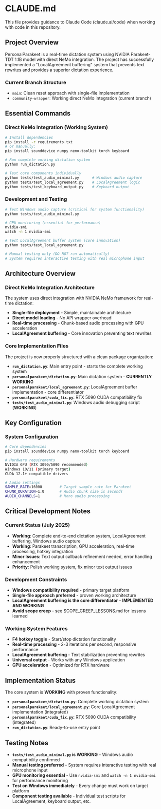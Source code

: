 # CLAUDE.md

This file provides guidance to Claude Code (claude.ai/code) when working with code in this repository.

## Project Overview

PersonalParakeet is a real-time dictation system using NVIDIA Parakeet-TDT 1.1B model with direct NeMo integration. The project has successfully implemented a "LocalAgreement buffering" system that prevents text rewrites and provides a superior dictation experience.

### Current Branch Structure
- `main`: Clean reset approach with single-file implementation  
- `community-wrapper`: Working direct NeMo integration (current branch)

## Essential Commands

### Direct NeMo Integration (Working System)
```bash
# Install dependencies
pip install -r requirements.txt
# or manually:
pip install sounddevice numpy nemo-toolkit torch keyboard

# Run complete working dictation system
python run_dictation.py

# Test core components individually
python tests/test_audio_minimal.py      # Windows audio capture
python tests/test_local_agreement.py    # LocalAgreement logic
python tests/test_keyboard_output.py    # Keyboard output
```

### Development and Testing
```bash
# Test Windows audio capture (critical for system functionality)
python tests/test_audio_minimal.py

# GPU monitoring (essential for performance)
nvidia-smi
watch -n 1 nvidia-smi

# Test LocalAgreement buffer system (core innovation)
python tests/test_local_agreement.py

# Manual testing only (DO NOT run automatically)
# System requires interactive testing with real microphone input
```

## Architecture Overview

### Direct NeMo Integration Architecture
The system uses direct integration with NVIDIA NeMo framework for real-time dictation:

- **Single-file deployment** - Simple, maintainable architecture
- **Direct model loading** - No API wrapper overhead
- **Real-time processing** - Chunk-based audio processing with GPU acceleration
- **LocalAgreement buffering** - Core innovation preventing text rewrites

### Core Implementation Files
The project is now properly structured with a clean package organization:

- **`run_dictation.py`**: Main entry point - starts the complete working system
- **`personalparakeet/dictation.py`**: Main dictation system - **CURRENTLY WORKING**
- **`personalparakeet/local_agreement.py`**: LocalAgreement buffer implementation - core differentiator
- **`personalparakeet/cuda_fix.py`**: RTX 5090 CUDA compatibility fix
- **`tests/test_audio_minimal.py`**: Windows audio debugging script (**WORKING**)

## Key Configuration

### System Configuration
```bash
# Core dependencies
pip install sounddevice numpy nemo-toolkit torch keyboard

# Hardware requirements
NVIDIA GPU (RTX 3090/5090 recommended)
Windows 10/11 (primary target)
CUDA 12.1+ compatible drivers

# Audio settings
SAMPLE_RATE=16000        # Target sample rate for Parakeet
CHUNK_DURATION=1.0       # Audio chunk size in seconds
AUDIO_CHANNELS=1         # Mono audio processing
```

## Critical Development Notes

### Current Status (July 2025)
- **Working**: Complete end-to-end dictation system, LocalAgreement buffering, Windows audio capture
- **Working**: Parakeet transcription, GPU acceleration, real-time processing, hotkey integration
- **Minor Issues**: Text output callback refinement needed, error handling enhancement
- **Priority**: Polish working system, fix minor text output issues

### Development Constraints
- **Windows compatibility required** - primary target platform
- **Single-file approach preferred** - proven working architecture
- **LocalAgreement buffering is the core differentiator** - **IMPLEMENTED AND WORKING**
- **Avoid scope creep** - see SCOPE_CREEP_LESSONS.md for lessons learned

### Working System Features
- **F4 hotkey toggle** - Start/stop dictation functionality
- **Real-time processing** - 2-3 iterations per second, responsive performance
- **LocalAgreement buffering** - Text stabilization preventing rewrites
- **Universal output** - Works with any Windows application
- **GPU acceleration** - Optimized for RTX hardware

## Implementation Status

The core system is **WORKING** with proven functionality:
- **`personalparakeet/dictation.py`**: Complete working dictation system
- **`personalparakeet/local_agreement.py`**: Core LocalAgreement implementation (integrated)
- **`personalparakeet/cuda_fix.py`**: RTX 5090 CUDA compatibility (integrated)
- **`run_dictation.py`**: Ready-to-use entry point

## Testing Notes

- **`tests/test_audio_minimal.py` is WORKING** - Windows audio compatibility confirmed
- **Manual testing preferred** - System requires interactive testing with real microphone input
- **GPU monitoring essential** - Use `nvidia-smi` and `watch -n 1 nvidia-smi` for performance monitoring
- **Test on Windows immediately** - Every change must work on target platform
- **Component testing available** - Individual test scripts for LocalAgreement, keyboard output, etc.